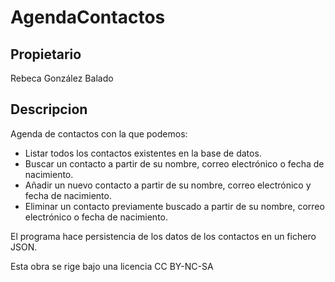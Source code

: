 # AgendaContactos

## Propietario
Rebeca González Balado

## Descripcion
Agenda de contactos con la que podemos:  
- Listar todos los contactos existentes en la base de datos.  
- Buscar un contacto a partir de su nombre, correo electrónico o
fecha de nacimiento.  
- Añadir un nuevo contacto a partir de su nombre, correo electrónico
y fecha de nacimiento.  
- Eliminar un contacto previamente buscado a partir de su nombre,
correo electrónico o fecha de nacimiento.  
  
El programa hace persistencia de los datos de los contactos en un fichero JSON.


Esta obra se rige bajo una licencia CC BY-NC-SA
